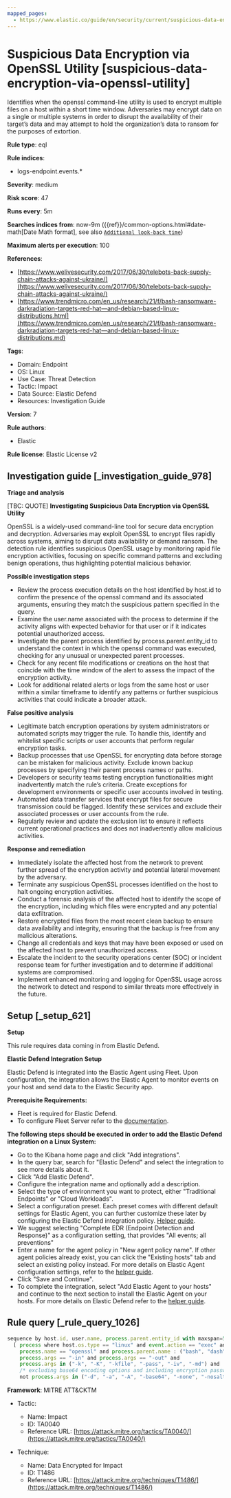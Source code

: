 ```yaml
---
mapped_pages:
  - https://www.elastic.co/guide/en/security/current/suspicious-data-encryption-via-openssl-utility.html
---
```


# Suspicious Data Encryption via OpenSSL Utility [suspicious-data-encryption-via-openssl-utility]

Identifies when the openssl command-line utility is used to encrypt multiple files on a host within a short time window. Adversaries may encrypt data on a single or multiple systems in order to disrupt the availability of their target’s data and may attempt to hold the organization’s data to ransom for the purposes of extortion.

**Rule type**: eql

**Rule indices**:

* logs-endpoint.events.*

**Severity**: medium

**Risk score**: 47

**Runs every**: 5m

**Searches indices from**: now-9m ({{ref}}/common-options.html#date-math[Date Math format], see also [`Additional look-back time`](docs-content://solutions/security/detect-and-alert/create-detection-rule.md#rule-schedule))

**Maximum alerts per execution**: 100

**References**:

* [https://www.welivesecurity.com/2017/06/30/telebots-back-supply-chain-attacks-against-ukraine/](https://www.welivesecurity.com/2017/06/30/telebots-back-supply-chain-attacks-against-ukraine/)
* [https://www.trendmicro.com/en_us/research/21/f/bash-ransomware-darkradiation-targets-red-hat—​and-debian-based-linux-distributions.html](https://www.trendmicro.com/en_us/research/21/f/bash-ransomware-darkradiation-targets-red-hat—​and-debian-based-linux-distributions.md)

**Tags**:

* Domain: Endpoint
* OS: Linux
* Use Case: Threat Detection
* Tactic: Impact
* Data Source: Elastic Defend
* Resources: Investigation Guide

**Version**: 7

**Rule authors**:

* Elastic

**Rule license**: Elastic License v2

## Investigation guide [_investigation_guide_978]

**Triage and analysis**

[TBC: QUOTE]
**Investigating Suspicious Data Encryption via OpenSSL Utility**

OpenSSL is a widely-used command-line tool for secure data encryption and decryption. Adversaries may exploit OpenSSL to encrypt files rapidly across systems, aiming to disrupt data availability or demand ransom. The detection rule identifies suspicious OpenSSL usage by monitoring rapid file encryption activities, focusing on specific command patterns and excluding benign operations, thus highlighting potential malicious behavior.

**Possible investigation steps**

* Review the process execution details on the host identified by host.id to confirm the presence of the openssl command and its associated arguments, ensuring they match the suspicious pattern specified in the query.
* Examine the user.name associated with the process to determine if the activity aligns with expected behavior for that user or if it indicates potential unauthorized access.
* Investigate the parent process identified by process.parent.entity_id to understand the context in which the openssl command was executed, checking for any unusual or unexpected parent processes.
* Check for any recent file modifications or creations on the host that coincide with the time window of the alert to assess the impact of the encryption activity.
* Look for additional related alerts or logs from the same host or user within a similar timeframe to identify any patterns or further suspicious activities that could indicate a broader attack.

**False positive analysis**

* Legitimate batch encryption operations by system administrators or automated scripts may trigger the rule. To handle this, identify and whitelist specific scripts or user accounts that perform regular encryption tasks.
* Backup processes that use OpenSSL for encrypting data before storage can be mistaken for malicious activity. Exclude known backup processes by specifying their parent process names or paths.
* Developers or security teams testing encryption functionalities might inadvertently match the rule’s criteria. Create exceptions for development environments or specific user accounts involved in testing.
* Automated data transfer services that encrypt files for secure transmission could be flagged. Identify these services and exclude their associated processes or user accounts from the rule.
* Regularly review and update the exclusion list to ensure it reflects current operational practices and does not inadvertently allow malicious activities.

**Response and remediation**

* Immediately isolate the affected host from the network to prevent further spread of the encryption activity and potential lateral movement by the adversary.
* Terminate any suspicious OpenSSL processes identified on the host to halt ongoing encryption activities.
* Conduct a forensic analysis of the affected host to identify the scope of the encryption, including which files were encrypted and any potential data exfiltration.
* Restore encrypted files from the most recent clean backup to ensure data availability and integrity, ensuring that the backup is free from any malicious alterations.
* Change all credentials and keys that may have been exposed or used on the affected host to prevent unauthorized access.
* Escalate the incident to the security operations center (SOC) or incident response team for further investigation and to determine if additional systems are compromised.
* Implement enhanced monitoring and logging for OpenSSL usage across the network to detect and respond to similar threats more effectively in the future.


## Setup [_setup_621]

**Setup**

This rule requires data coming in from Elastic Defend.

**Elastic Defend Integration Setup**

Elastic Defend is integrated into the Elastic Agent using Fleet. Upon configuration, the integration allows the Elastic Agent to monitor events on your host and send data to the Elastic Security app.

**Prerequisite Requirements:**

* Fleet is required for Elastic Defend.
* To configure Fleet Server refer to the [documentation](docs-content://reference/ingestion-tools/fleet/fleet-server.md).

**The following steps should be executed in order to add the Elastic Defend integration on a Linux System:**

* Go to the Kibana home page and click "Add integrations".
* In the query bar, search for "Elastic Defend" and select the integration to see more details about it.
* Click "Add Elastic Defend".
* Configure the integration name and optionally add a description.
* Select the type of environment you want to protect, either "Traditional Endpoints" or "Cloud Workloads".
* Select a configuration preset. Each preset comes with different default settings for Elastic Agent, you can further customize these later by configuring the Elastic Defend integration policy. [Helper guide](docs-content://solutions/security/configure-elastic-defend/configure-an-integration-policy-for-elastic-defend.md).
* We suggest selecting "Complete EDR (Endpoint Detection and Response)" as a configuration setting, that provides "All events; all preventions"
* Enter a name for the agent policy in "New agent policy name". If other agent policies already exist, you can click the "Existing hosts" tab and select an existing policy instead. For more details on Elastic Agent configuration settings, refer to the [helper guide](docs-content://reference/ingestion-tools/fleet/agent-policy.md).
* Click "Save and Continue".
* To complete the integration, select "Add Elastic Agent to your hosts" and continue to the next section to install the Elastic Agent on your hosts. For more details on Elastic Defend refer to the [helper guide](docs-content://solutions/security/configure-elastic-defend/install-elastic-defend.md).


## Rule query [_rule_query_1026]

```js
sequence by host.id, user.name, process.parent.entity_id with maxspan=5s
  [ process where host.os.type == "linux" and event.action == "exec" and
    process.name == "openssl" and process.parent.name : ("bash", "dash", "sh", "tcsh", "csh", "zsh", "ksh", "fish", "perl*", "php*", "python*", "xargs") and
    process.args == "-in" and process.args == "-out" and
    process.args in ("-k", "-K", "-kfile", "-pass", "-iv", "-md") and
    /* excluding base64 encoding options and including encryption password or key params */
    not process.args in ("-d", "-a", "-A", "-base64", "-none", "-nosalt") ] with runs=10
```

**Framework**: MITRE ATT&CKTM

* Tactic:

    * Name: Impact
    * ID: TA0040
    * Reference URL: [https://attack.mitre.org/tactics/TA0040/](https://attack.mitre.org/tactics/TA0040/)

* Technique:

    * Name: Data Encrypted for Impact
    * ID: T1486
    * Reference URL: [https://attack.mitre.org/techniques/T1486/](https://attack.mitre.org/techniques/T1486/)



